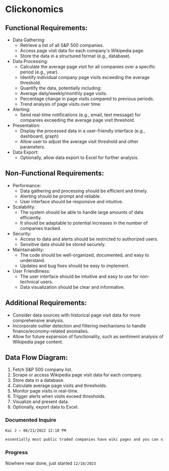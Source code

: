 # Clickonomics

## Functional Requirements:
- Data Gathering:
  - Retrieve a list of all S&P 500 companies.
  - Access page visit data for each company's Wikipedia page.
  - Store the data in a structured format (e.g., database).
- Data Processing:
  - Calculate the average page visit for all companies over a specific period (e.g., year).
  - Identify individual company page visits exceeding the average threshold.
  - Quantify the data, potentially including:
  - Average daily/weekly/monthly page visits.
  - Percentage change in page visits compared to previous periods.
  - Trend analysis of page visits over time.
- Alerting:
  - Send real-time notifications (e.g., email, text message) for companies exceeding the average page visit threshold.
- Presentation:
  - Display the processed data in a user-friendly interface (e.g., dashboard, graph)
  - Allow user to adjust the average visit threshold and other parameters.
- Data Export:
  - Optionally, allow data export to Excel for further analysis.
## Non-Functional Requirements:
- Performance:
  - Data gathering and processing should be efficient and timely.
  - Alerting should be prompt and reliable.
  - User interface should be responsive and intuitive.
- Scalability:
  - The system should be able to handle large amounts of data efficiently.
  - It should be adaptable to potential increases in the number of companies tracked.
- Security:
  - Access to data and alerts should be restricted to authorized users.
  - Sensitive data should be stored securely.
- Maintainability:
  - The code should be well-organized, documented, and easy to understand.
  - Updates and bug fixes should be easy to implement.
- User Friendliness:
  - The user interface should be intuitive and easy to use for non-technical users.
  - Data visualization should be clear and informative.
## Additional Requirements:
  - Consider data sources with historical page visit data for more comprehensive analysis.
  - Incorporate outlier detection and filtering mechanisms to handle finance/economy-related anomalies.
  - Allow for future expansion of functionality, such as sentiment analysis of Wikipedia page content.
## Data Flow Diagram:
1. Fetch S&P 500 company list.
2. Scrape or access Wikipedia page visit data for each company.
3. Store data in a database.
4. Calculate average page visits and thresholds.
5. Monitor page visits in real-time.
6. Trigger alerts when visits exceed thresholds.
7. Visualize and present data.
8. Optionally, export data to Excel.


### Documented Inquire
`Kai J — 06/21/2022 12:10 PM`
```bat
essentially most public traded companies have wiki pages and you can view page visits for each of those wikipedia pages. so essentially this is where the coding comes in, you will compile a list of all the wiki pages of the companies that are in the sp500 which is 500 companies, then you will make a code (this is the part where you will make the code and tell it what to do because i have no idea what type of code you will need) you will need to create a bot that can catergorize all the page visits of those 500 companies and quantify the data, so that it would show me differences for example we can set a base average visits and then whenever a certain company gets above a certain amount of visits (above average) it will notify you and me, and from intial findings most companies that have received higher than average page visits in the past year have gone mostly up. let me know if this is something you can do, this is great oppurtunity not only for me when I apply to Investment banking jobs, but also you if you didnt want to work in the software/tech industry you can take this and go to Quant hedge funds. I think either way even if we don't invest in the companies ourselves it would look great in both our portfolios.(there might even be room to make excel coded sheets on my end in case you can't get the bot to look user friendly. And don't think it would just be you working on it.  I would help the most that I can possibly can, for example in the code their might be certain outliers that are finance or economical related and I can take a look and decide if those outliers provide any meaningful data. please let me know if you can do this, I know you are busy with school, but I do know if you want to land a sofrware engineer job you have to have a website with all your projects
```

### Progress
Nowhere near done, just started `12/18/2023`
